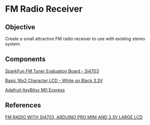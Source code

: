# FM Radio Receiver

## Objective

Create a small attractive FM radio receiver to use with existing stereo system.

## Components

[SparkFun FM Tuner Evaluation Board - Si4703](https://www.sparkfun.com/products/12938)

[Basic 16x2 Character LCD - White on Black 3.3V](https://www.sparkfun.com/products/9052)

[Adafruit ItsyBitsy M0 Express](https://www.adafruit.com/product/3727)

## References

[FM RADIO WITH SI4703, ARDUINO PRO MINI AND 3.3V LARGE LCD](http://www.instructables.com/id/FM-Radio-With-Si4703-Arduino-Pro-Mini-and-33V-Larg/)

